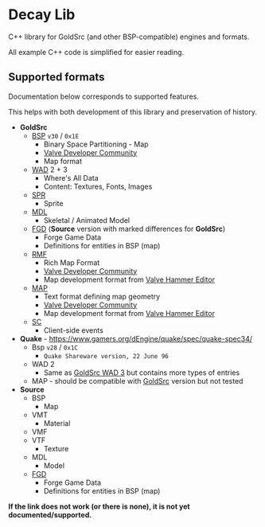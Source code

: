 # Decay Lib

C++ library for GoldSrc (and other BSP-compatible) engines and formats.

All example C++ code is simplified for easier reading.

## Supported formats

Documentation below corresponds to supported features.

This helps with both development of this library and preservation of history.

- **GoldSrc**
  - [BSP](GoldSrc/BSP.md) `v30` / `0x1E`
    - Binary Space Partitioning - Map
    - [Valve Developer Community](https://developer.valvesoftware.com/wiki/BSP)
    - Map format
  - [WAD](GoldSrc/WAD.md) 2 + 3
    - Where's All Data
    - Content: Textures, Fonts, Images
  - [SPR](GoldSrc/SPR.md)
    - Sprite
  - [MDL](GoldSrc/MDL.md)
    - Skeletal / Animated Model
  - [FGD](Source/FGD.md) (**Source** version with marked differences for **GoldSrc**)
    - Forge Game Data
    - Definitions for entities in BSP (map)
  - [RMF](GoldSrc/RMF.md)
    - Rich Map Format
    - [Valve Developer Community](https://developer.valvesoftware.com/wiki/Rich_Map_Format)
    - Map development format from [Valve Hammer Editor](https://developer.valvesoftware.com/wiki/Valve_Hammer_Editor)
  - [MAP](GoldSrc/MAP.md)
    - Text format defining map geometry
    - [Valve Developer Community](https://developer.valvesoftware.com/wiki/MAP_file_format)
    - Map development format from [Valve Hammer Editor](https://developer.valvesoftware.com/wiki/Valve_Hammer_Editor)
  - [SC](GoldSrc/SC.md)
    - Client-side events
- **Quake** - https://www.gamers.org/dEngine/quake/spec/quake-spec34/
  - Bsp `v28` / `0x1C`
    - `Quake Shareware version, 22 June 96`
  - WAD 2
    - Same as [GoldSrc WAD 3](GoldSrc/WAD.md) but contains more types of entries
  - MAP - should be compatible with [GoldSrc](GoldSrc/MAP.md) version but not tested
- **Source**
  - BSP
    - Map
  - VMT
    - Material
  - VMF
  - VTF
    - Texture
  - MDL
    - Model
  - [FGD](Source/FGD.md)
    - Forge Game Data
    - Definitions for entities in BSP (map)

__If the link does not work (or there is none), it is not yet documented/supported.__
